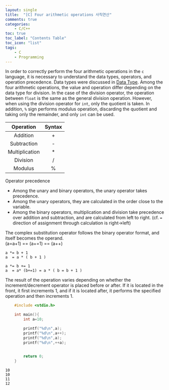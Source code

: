 ```yaml
---
layout: single
title:  "[C] Four arithmetic operations 사칙연산"
comments: true
categories:
    - C/C++
toc: true
toc_label: "Contents Table"
toc_icon: "list"
tags: 
    - C
    - Programming
---
```



In order to correctly perform the four arithmetic operations in the `c` language, it is necessary to understand the data types, operators, and operation precedence. Data types were discussed in [Data Type][Data Type]. Among the four arithmetic operations, the value and operation differ depending on the data type for division. In the case of the division operator, the operation between `float` is the same as the general division operation. However, when using the division operator for `int`, only the quotient is taken. In addition, `%` sign performs modulus operation, discarding the quotient and taking only the remainder, and only `int` can be used.



|Operation | Syntax |
|:---:   |:---:   | 
|Addition | +    |
|Subtraction| -     |
| Multiplication | * |
| Division | /      |
| Modulus | %       |



Operator precedence 
- Among the unary and binary operators, the unary operator takes precedence. 
- Among the unary operators, they are calculated in the order close to the variable.
- Among the binary operators, multiplication and division take precedence over addition and subtraction, and are calculated from left to right.
    (cf. `=` direction of assignment through calculation is right->left)



The complex substitution operator follows the binary operator format, and itself becomes the operand.    
(a=a+1) == (a+=1) == (a++)



```
a *= b + 1 
a  = a * ( b + 1 )

a *= b += 1 
a  = a* (b+=1) = a * ( b = b + 1 )
```


The result of the operation varies depending on whether the increment/decrement operator is placed before or after. If it is located in the front, it first increments 1, and if it is located after, it performs the specified operation and then increments 1.  



```c
    #include <stdio.h>

    int main(){
        int a=10;

        printf("%d\n",a);
        printf("%d\n",a++);
        printf("%d\n",a);
        printf("%d\n",++a);
        

        return 0;
    }


```


```
10
10
11
12

```




[Data Type]: https://polymath-youn.github.io/polymath-youn.github.com/c/c++/b-data-type/